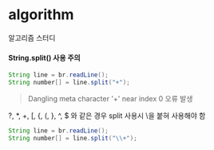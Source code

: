 # algorithm
알고리즘 스터디


#### String.split() 사용 주의

```java
String line = br.readLine();
String number[] = line.split("+");
```
>   Dangling meta character '+' near index 0 오류 발생

?, *, +, [, {, (, }, ^, $ 와 같은 경우 split 사용시 \\을 붙혀 사용해야 함

```java
String line = br.readLine();
String number[] = line.split("\\+");
```
